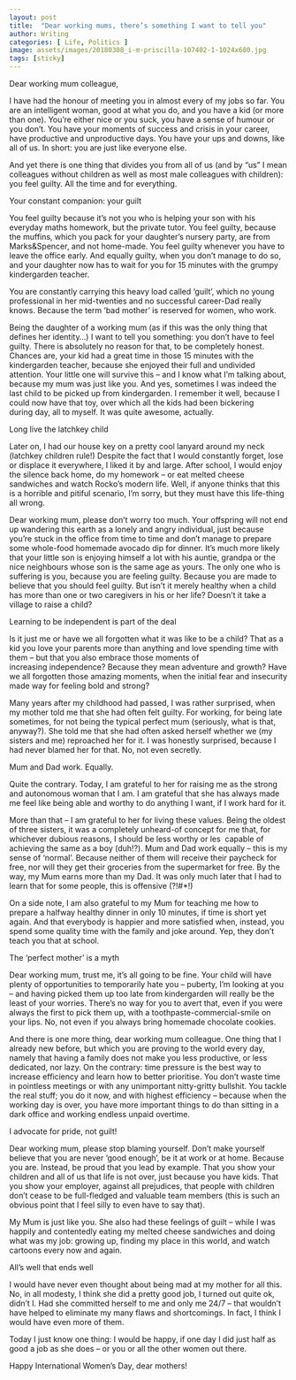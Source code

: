 ```yaml
---
layout: post
title:  "Dear working mums, there’s something I want to tell you"
author: Writing
categories: [ Life, Politics ]
image: assets/images/20180308_i-m-priscilla-107402-1-1024x680.jpg
tags: [sticky]
---
```



Dear working mum colleague,

I have had the honour of meeting you in almost every of my jobs so far. You are an intelligent woman, good at what you do, and you have a kid (or more than one). You’re either nice or you suck, you have a sense of humour or you don’t. You have your moments of success and crisis in your career, have productive and unproductive days. You have your ups and downs, like all of us. In short: you are just like everyone else.

And yet there is one thing that divides you from all of us (and by “us” I mean colleagues without children as well as most male colleagues with children): you feel guilty. All the time and for everything.

Your constant companion: your guilt

You feel guilty because it’s not you who is helping your son with his everyday maths homework, but the private tutor. You feel guilty, because the muffins, which you pack for your daughter’s nursery party, are from Marks&Spencer, and not home-made. You feel guilty whenever you have to leave the office early. And equally guilty, when you don’t manage to do so, and your daughter now has to wait for you for 15 minutes with the grumpy kindergarden teacher.

You are constantly carrying this heavy load called ‘guilt’, which no young professional in her mid-twenties and no successful career-Dad really knows. Because the term ‘bad mother’ is reserved for women, who work.

Being the daughter of a working mum (as if this was the only thing that defines her identity…) I want to tell you something: you don’t have to feel guilty. There is absolutely no reason for that, to be completely honest. Chances are, your kid had a great time in those 15 minutes with the kindergarden teacher, because she enjoyed their full and undivided attention. Your little one will survive this – and I know what I’m talking about, because my mum was just like you. And yes, sometimes I was indeed the last child to be picked up from kindergarden. I remember it well, because I could now have that toy, over which all the kids had been bickering during day, all to myself. It was quite awesome, actually.

Long live the latchkey child

Later on, I had our house key on a pretty cool lanyard around my neck (latchkey children rule!) Despite the fact that I would constantly forget, lose or displace it everywhere, I liked it by and large. After school, I would enjoy the silence back home, do my homework – or eat melted cheese sandwiches and watch Rocko’s modern life. Well, if anyone thinks that this is a horrible and pitiful scenario, I’m sorry, but they must have this life-thing all wrong.

Dear working mum, please don’t worry too much. Your offspring will not end up wandering this earth as a lonely and angry individual, just because you’re stuck in the office from time to time and don’t manage to prepare some whole-food homemade avocado dip for dinner. It’s much more likely that your little son is enjoying himself a lot with his auntie, grandpa or the nice neighbours whose son is the same age as yours. The only one who is suffering is you, because you are feeling guilty. Because you are made to believe that you should feel guilty. But isn’t it merely healthy when a child has more than one or two caregivers in his or her life? Doesn’t it take a village to raise a child?

Learning to be independent is part of the deal

Is it just me or have we all forgotten what it was like to be a child? That as a kid you love your parents more than anything and love spending time with them – but that you also embrace those moments of increasing independence? Because they mean adventure and growth? Have we all forgotten those amazing moments, when the initial fear and insecurity made way for feeling bold and strong?

Many years after my childhood had passed, I was rather surprised, when my mother told me that she had often felt guilty. For working, for being late sometimes, for not being the typical perfect mum (seriously, what is that, anyway?). She told me that she had often asked herself whether we (my sisters and me) reproached her for it. I was honestly surprised, because I had never blamed her for that. No, not even secretly.

Mum and Dad work. Equally.

Quite the contrary. Today, I am grateful to her for raising me as the strong and autonomous woman that I am. I am grateful that she has always made me feel like being able and worthy to do anything I want, if I work hard for it.

More than that – I am grateful to her for living these values. Being the oldest of three sisters, it was a completely unheard-of concept for me that, for whichever dubious reasons, I should be less worthy or les  capable of achieving the same as a boy (duh!?). Mum and Dad work equally – this is my sense of ‘normal’. Because neither of them will receive their paycheck for free, nor will they get their groceries from the supermarket for free. By the way, my Mum earns more than my Dad. It was only much later that I had to learn that for some people, this is offensive (?!#*!)

On a side note, I am also grateful to my Mum for teaching me how to prepare a halfway healthy dinner in only 10 minutes, if time is short yet again. And that everybody is happier and more satisfied when, instead, you spend some quality time with the family and joke around. Yep, they don’t teach you that at school.

The ‘perfect mother’ is a myth

Dear working mum, trust me, it’s all going to be fine. Your child will have plenty of opportunities to temporarily hate you – puberty, I’m looking at you – and having picked them up too late from kindergarden will really be the least of your worries. There’s no way for you to avert that, even if you were always the first to pick them up, with a toothpaste-commercial-smile on your lips. No, not even if you always bring homemade chocolate cookies.

And there is one more thing, dear working mum colleague. One thing that I already new before, but which you are proving to the world every day, namely that having a family does not make you less productive, or less dedicated, nor lazy. On the contrary: time pressure is the best way to increase efficiency and learn how to better prioritise. You don’t waste time in pointless meetings or with any unimportant nitty-gritty bullshit. You tackle the real stuff; you do it now, and with highest efficiency – because when the working day is over, you have more important things to do than sitting in a dark office and working endless unpaid overtime.

I advocate for pride, not guilt!

Dear working mum, please stop blaming yourself. Don’t make yourself believe that you are never ‘good enough’, be it at work or at home. Because you are. Instead, be proud that you lead by example. That you show your children and all of us that life is not over, just because you have kids. That you show your employer, against all prejudices, that people with children don’t cease to be full-fledged and valuable team members (this is such an obvious point that I feel silly to even have to say that).

My Mum is just like you. She also had these feelings of guilt – while I was happily and contentedly eating my melted cheese sandwiches and doing what was my job: growing up, finding my place in this world, and watch cartoons every now and again.

All’s well that ends well

I would have never even thought about being mad at my mother for all this. No, in all modesty, I think she did a pretty good job, I turned out quite ok, didn’t I. Had she committed herself to me and only me 24/7 – that wouldn’t have helped to eliminate my many flaws and shortcomings. In fact, I think I would have even more of them.

Today I just know one thing: I would be happy, if one day I did just half as good a job as she does – or you or all the other women out there.

Happy International Women’s Day, dear mothers!

 

